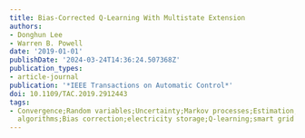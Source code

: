 ```yaml
---
title: Bias-Corrected Q-Learning With Multistate Extension
authors:
- Donghun Lee
- Warren B. Powell
date: '2019-01-01'
publishDate: '2024-03-24T14:36:24.507368Z'
publication_types:
- article-journal
publication: '*IEEE Transactions on Automatic Control*'
doi: 10.1109/TAC.2019.2912443
tags:
- Convergence;Random variables;Uncertainty;Markov processes;Estimation;Approximation
  algorithms;Bias correction;electricity storage;Q-learning;smart grid
---
```

